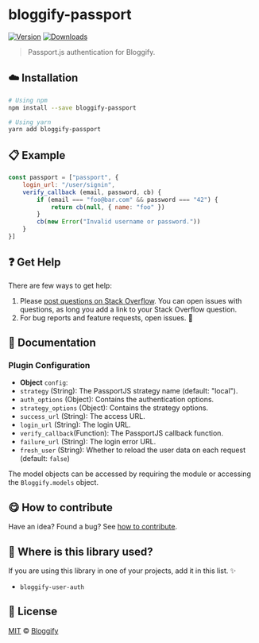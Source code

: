 <!-- Please do not edit this file. Edit the `blah` field in the `package.json` instead. If in doubt, open an issue. -->


















# bloggify-passport

 [![Version](https://img.shields.io/npm/v/bloggify-passport.svg)](https://www.npmjs.com/package/bloggify-passport) [![Downloads](https://img.shields.io/npm/dt/bloggify-passport.svg)](https://www.npmjs.com/package/bloggify-passport)







> Passport.js authentication for Bloggify.

















## :cloud: Installation

```sh
# Using npm
npm install --save bloggify-passport

# Using yarn
yarn add bloggify-passport
```













## :clipboard: Example



```js
const passport = ["passport", {
    login_url: "/user/signin",
    verify_callback (email, password, cb) {
        if (email === "foo@bar.com" && password === "42") {
            return cb(null, { name: "foo" })
        }
        cb(new Error("Invalid username or password."))
    }
}]
```











## :question: Get Help

There are few ways to get help:



 1. Please [post questions on Stack Overflow](https://stackoverflow.com/questions/ask). You can open issues with questions, as long you add a link to your Stack Overflow question.
 2. For bug reports and feature requests, open issues. :bug:





## :memo: Documentation


### Plugin Configuration

- **Object** `config`:
 - `strategy` (String): The PassportJS strategy name (default: "local").
 - `auth_options` (Object): Contains the authentication options.
 - `strategy_options` (Object): Contains the strategy options.
 - `success_url` (String): The access URL.
 - `login_url` (String): The login URL.
 - `verify_callback`(Function): The PassportJS callback function.
 - `failure_url` (String): The login error URL.
 - `fresh_user` (String): Whether to reload the user data on each request (default: `false`)

The model objects can be accessed by requiring the module or accessing the `Bloggify.models` object.














## :yum: How to contribute
Have an idea? Found a bug? See [how to contribute][contributing].
















## :dizzy: Where is this library used?
If you are using this library in one of your projects, add it in this list. :sparkles:

 - `bloggify-user-auth`











## :scroll: License

[MIT][license] © [Bloggify][website]






[license]: /LICENSE
[website]: https://bloggify.org
[contributing]: /CONTRIBUTING.md
[docs]: /DOCUMENTATION.md
